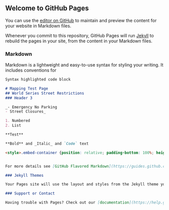 ## Welcome to GitHub Pages

You can use the [editor on GitHub](https://github.com/aturner-SSE/InteractiveMapTest/edit/master/README.md) to maintain and preview the content for your website in Markdown files.

Whenever you commit to this repository, GitHub Pages will run [Jekyll](https://jekyllrb.com/) to rebuild the pages in your site, from the content in your Markdown files.

### Markdown

Markdown is a lightweight and easy-to-use syntax for styling your writing. It includes conventions for

```markdown
Syntax highlighted code block

# Mapping Test Page
## World Series Street Restrictions
### Header 3

_- Emergency No Parking
- Street Closures_

1. Numbered
2. List

**Test**

**Bold** and _Italic_ and `Code` text

<style>.embed-container {position: relative; padding-bottom: 100%; height: 0; max-width: 100%;} .embed-container iframe, .embed-container object, .embed-container iframe{position: absolute; top: 0; left: 0; width: 100%; height: 100%;} small{position: absolute; z-index: 40; bottom: 0; margin-bottom: -15px;}</style><div class="embed-container"><iframe width="600" height="600" frameborder="0" scrolling="no" marginheight="0" marginwidth="0" title="Interactive Test Map" src="//sschwartz.maps.arcgis.com/apps/Embed/index.html?webmap=e8a60286df234f2d864ac7cbc4ebeede&extent=-77.0256,38.8661,-76.9859,38.8845&zoom=true&previewImage=true&scale=true&details=true&legend=true&active_panel=details&disable_scroll=true&theme=light"></iframe></div>


For more details see [GitHub Flavored Markdown](https://guides.github.com/features/mastering-markdown/).

### Jekyll Themes

Your Pages site will use the layout and styles from the Jekyll theme you have selected in your [repository settings](https://github.com/aturner-SSE/InteractiveMapTest/settings). The name of this theme is saved in the Jekyll `_config.yml` configuration file.

### Support or Contact

Having trouble with Pages? Check out our [documentation](https://help.github.com/categories/github-pages-basics/) or [contact support](https://github.com/contact) and we’ll help you sort it out.
